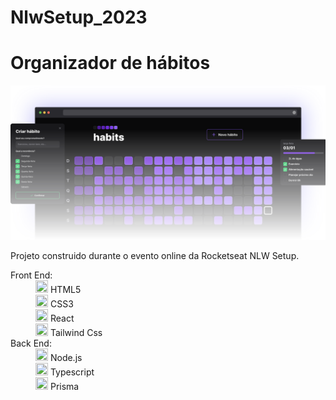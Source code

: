 # NlwSetup_2023
 
 <H1>Organizador de hábitos</H1>
 
 <img src='./Source/nlw-setup-img.svg'>
 
<p>
 Projeto construido durante o evento online da Rocketseat NLW Setup.
</p>

<dl>
 <dt>Front End:</dt>
  <dd><img width=20px height=20px src='https://cdn.icon-icons.com/icons2/2107/PNG/512/file_type_html_icon_130541.png'> HTML5</dd>
  <dd><img width=20px height=20px src='https://icones.pro/wp-content/uploads/2022/08/css3.png'> CSS3</dd>
  <dd><img width=20px height=20px src='[./Source/nlw-setup-img.svg](https://w7.pngwing.com/pngs/452/495/png-transparent-react-javascript-angularjs-ionic-github-text-logo-symmetry.png)'> React</dd>
  <dd><img width=20px height=20px src='https://upload.wikimedia.org/wikipedia/commons/thumb/d/d5/Tailwind_CSS_Logo.svg/1200px-Tailwind_CSS_Logo.svg.png'> Tailwind Css</dd>
 <dt>Back End:</dt>
  <dd><img width=20px height=20px src='https://seeklogo.com/images/N/nodejs-logo-FBE122E377-seeklogo.com.png'> Node.js</dd>
  <dd><img width=20px height=20px src='https://symbols.getvecta.com/stencil_25/85_typescript.cb2d7326fa.png'> Typescript</dd>
  <dd><img width=20px height=20px src='https://images.tute.io/media/topics/icons/prisma.png'> Prisma</dd>
</dl>
